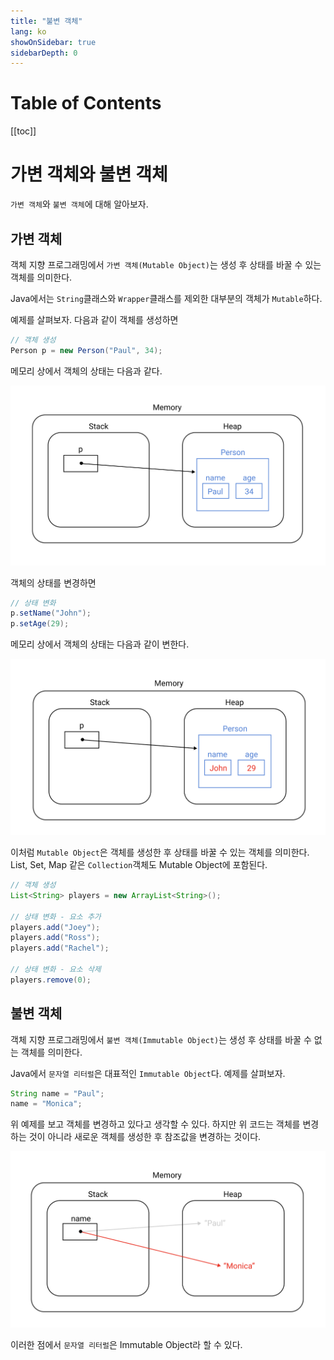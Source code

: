 ```yaml
---
title: "불변 객체"
lang: ko
showOnSidebar: true
sidebarDepth: 0
---
```


# Table of Contents
[[toc]]

# 가변 객체와 불변 객체
`가변 객체`와 `불변 객체`에 대해 알아보자.

## 가변 객체
객체 지향 프로그래밍에서 `가변 객체(Mutable Object)`는 생성 후 상태를 바꿀 수 있는 객체를 의미한다.

Java에서는 `String`클래스와 `Wrapper`클래스를 제외한 대부분의 객체가 `Mutable`하다.

예제를 살펴보자. 다음과 같이 객체를 생성하면
``` java
// 객체 생성
Person p = new Person("Paul", 34);
```
메모리 상에서 객체의 상태는 다음과 같다.

![](./180506_mutable_immutable/1.png)

객체의 상태를 변경하면
``` java
// 상태 변화
p.setName("John");
p.setAge(29);
```
메모리 상에서 객체의 상태는 다음과 같이 변한다.

![](./180506_mutable_immutable/2.png)

이처럼 `Mutable Object`은 객체를 생성한 후 상태를 바꿀 수 있는 객체를 의미한다. List, Set, Map 같은 `Collection`객체도 Mutable Object에 포함된다.
``` java
// 객체 생성
List<String> players = new ArrayList<String>();

// 상태 변화 - 요소 추가
players.add("Joey");
players.add("Ross");
players.add("Rachel");

// 상태 변화 - 요소 삭제
players.remove(0);
```


## 불변 객체
객체 지향 프로그래밍에서 `불변 객체(Immutable Object)`는 생성 후 상태를 바꿀 수 없는 객체를 의미한다.

Java에서 `문자열 리터럴`은 대표적인 `Immutable Object`다. 예제를 살펴보자.
``` java
String name = "Paul";
name = "Monica";
```
위 예제를 보고 객체를 변경하고 있다고 생각할 수 있다. 하지만 위 코드는 객체를 변경하는 것이 아니라 새로운 객체를 생성한 후 참조값을 변경하는 것이다.

![](./180506_mutable_immutable/3.png)

이러한 점에서 `문자열 리터럴`은 Immutable Object라 할 수 있다. 
